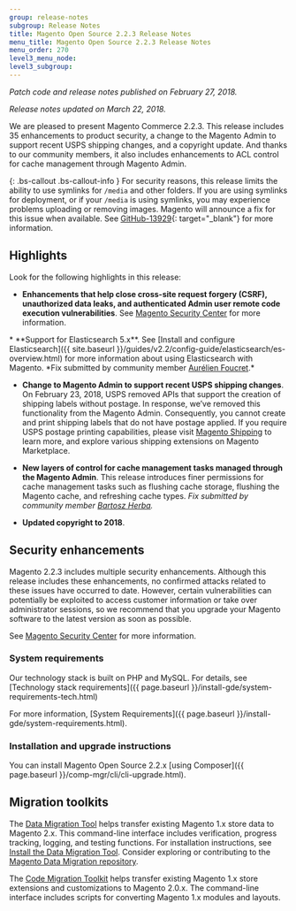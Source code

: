 ```yaml
---
group: release-notes
subgroup: Release Notes
title: Magento Open Source 2.2.3 Release Notes
menu_title: Magento Open Source 2.2.3 Release Notes
menu_order: 270
level3_menu_node:
level3_subgroup:
---
```

*Patch code and release notes published on February 27, 2018.*

*Release notes updated on March 22, 2018.*


We are pleased to present Magento Commerce 2.2.3. This release includes 35 enhancements to product security, a change to the Magento Admin to support recent USPS shipping changes, and a copyright update. And thanks to our community members, it also includes enhancements to ACL control for cache management through Magento Admin.

{: .bs-callout .bs-callout-info }
For security reasons, this release limits the ability to use symlinks for `/media` and other folders. If you are using symlinks for deployment, or if your `/media` is using symlinks, you may experience problems uploading or removing images. Magento will announce a fix for this issue when available. See [GitHub-13929](https://github.com/magento/magento2/issues/13929){: target="_blank"} for more information.

## Highlights

Look for the following highlights in this release:

* **Enhancements that help close cross-site request forgery (CSRF), unauthorized data leaks, and authenticated Admin user remote code execution vulnerabilities**. See [Magento Security Center](https://magento.com/security/patches/magento-223-2112-and-2018-security-update) for more information.

<!--- MAGETWO-84775 -->* **Support for Elasticsearch 5.x**. See [Install and configure Elasticsearch]({{ site.baseurl }}/guides/v2.2/config-guide/elasticsearch/es-overview.html) for more information about using Elasticsearch with Magento. *Fix submitted by community member <a href="https://github.com/afoucret" target="_blank">Aurélien Foucret</a>.*

* **Change to Magento Admin to support recent USPS shipping changes**. On February 23, 2018, USPS  removed APIs that support the creation of shipping labels without postage. In response, we’ve removed this functionality from the Magento Admin. Consequently, you cannot create and print shipping labels that do not have postage applied. If you require USPS postage printing capabilities, please visit [Magento Shipping](https://magento.com/products/shipping) to learn more, and explore various shipping extensions on Magento Marketplace.


* **New layers of control for cache management tasks managed through the Magento Admin**. This release introduces finer permissions for cache management tasks such as flushing cache storage, flushing the Magento cache, and refreshing cache types. *Fix submitted by community member <a href="https://github.com/bartoszherba" target="_blank">Bartosz Herba</a>.*

* **Updated copyright to 2018**.

## Security enhancements

Magento 2.2.3 includes multiple security enhancements. Although this release includes these enhancements, no confirmed attacks related to these issues have occurred to date. However, certain vulnerabilities can potentially be exploited to access customer information or take over administrator sessions, so we recommend that you upgrade your Magento software to the latest version as soon as possible.

See [Magento Security Center](https://magento.com/security/patches/magento-223-2112-and-2018-security-update) for more information.

### System requirements

Our technology stack is built on PHP and MySQL. For details, see [Technology stack requirements]({{ page.baseurl }}/install-gde/system-requirements-tech.html)



For more information, [System Requirements]({{ page.baseurl }}/install-gde/system-requirements.html).

### Installation and upgrade instructions

You can install Magento Open Source 2.2.x [using Composer]({{ page.baseurl }}/comp-mgr/cli/cli-upgrade.html).

## Migration toolkits

The <a href="{{ page.baseurl }}/migration/migration-migrate.html" target="_blank">Data Migration Tool</a> helps transfer existing Magento 1.x store data to Magento 2.x. This command-line interface includes verification, progress tracking, logging, and testing functions. For installation instructions, see  <a href="{{ page.baseurl }}/migration/migration-tool-install.html" target="_blank">Install the Data Migration Tool</a>. Consider exploring or contributing to the <a href="https://github.com/magento/data-migration-tool" target="_blank"> Magento Data Migration repository</a>.

The <a href="https://github.com/magento/code-migration" target="_blank">Code Migration Toolkit</a> helps transfer existing Magento 1.x store extensions and customizations to Magento 2.0.x. The command-line interface includes scripts for converting Magento 1.x modules and layouts.
